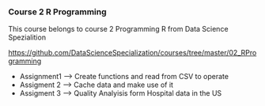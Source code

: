 ### Course 2 R Programming

This course belongs to course 2 Programming R from Data Science Spezialition

https://github.com/DataScienceSpecialization/courses/tree/master/02_RProgramming

  * Assignment1 --> Create functions and read from CSV to operate
  * Assigment 2 --> Cache data and make use of it
  * Assigment 3 --> Quality Analyisis form Hospital data in the US
